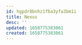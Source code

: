```yaml
---
id: hgpdr8bnhz1fba3yfa3bm1i
title: Nexus
desc: ''
updated: 1658775383061
created: 1658775383061
---
```

